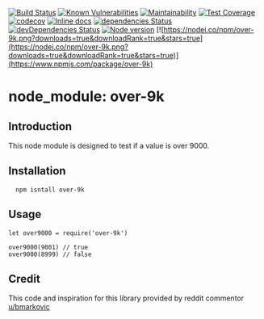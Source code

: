 [![Build Status](https://travis-ci.org/three18ti/over-9k.svg?branch=master)](https://travis-ci.org/three18ti/over-9k)
[![Known Vulnerabilities](https://snyk.io/test/github/three18ti/over-9k/badge.svg?targetFile=package.json)](https://snyk.io/test/github/three18ti/over-9k?targetFile=package.json)
[![Maintainability](https://api.codeclimate.com/v1/badges/6e6422eff0c397fcffe0/maintainability)](https://codeclimate.com/github/three18ti/over-9k/maintainability)
[![Test Coverage](https://api.codeclimate.com/v1/badges/6e6422eff0c397fcffe0/test_coverage)](https://codeclimate.com/github/three18ti/over-9k/test_coverage)
[![codecov](https://codecov.io/gh/three18ti/over-9k/branch/master/graph/badge.svg)](https://codecov.io/gh/three18ti/over-9k)
[![Inline docs](http://inch-ci.org/github/three18ti/over-9k.svg?branch=master)](http://inch-ci.org/github/three18ti/over-9k)
[![dependencies Status](https://david-dm.org/three18ti/over-9k/status.svg)](https://david-dm.org/three18ti/over-9k)
[![devDependencies Status](https://david-dm.org/three18ti/over-9k/dev-status.svg)](https://david-dm.org/three18ti/over-9k?type=dev)
[![Node version](https://img.shields.io/node/v/over-9k.svg?style=flat)](http://nodejs.org/download/)
[![https://nodei.co/npm/over-9k.png?downloads=true&downloadRank=true&stars=true](https://nodei.co/npm/over-9k.png?downloads=true&downloadRank=true&stars=true)](https://www.npmjs.com/package/over-9k)

# node_module: over-9k

## Introduction

This node module is designed to test if a value is over 9000.

## Installation

```node
  npm isntall over-9k
```

## Usage

```node
let over9000 = require('over-9k')

over9000(9001) // true
over9000(8999) // false
```

## Credit

This code and inspiration for this library provided by reddit commentor [u/bmarkovic](https://www.reddit.com/user/bmarkovic)
